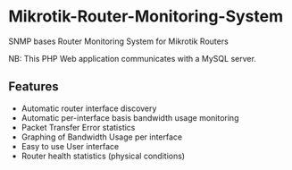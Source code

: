 # Mikrotik-Router-Monitoring-System
SNMP bases Router Monitoring System for Mikrotik Routers

NB: This PHP Web application communicates with a MySQL server.

## Features
- Automatic router interface discovery
- Automatic per-interface basis bandwidth usage monitoring
- Packet Transfer Error statistics
- Graphing of Bandwidth Usage per interface
- Easy to use User interface
- Router health statistics (physical conditions)

